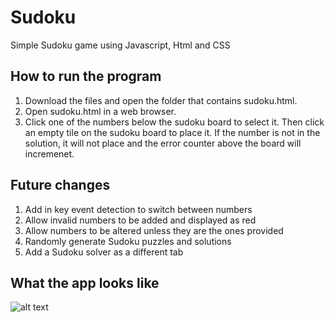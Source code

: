 # Sudoku
Simple Sudoku game using Javascript, Html and CSS

## How to run the program
1. Download the files and open the folder that contains sudoku.html.
2. Open sudoku.html in a web browser.
3. Click one of the numbers below the sudoku board to select it. Then click an empty tile on the sudoku board to place it. If the number is not in the solution, it will not place and the error counter above the board will incremenet.

## Future changes
1. Add in key event detection to switch between numbers
2. Allow invalid numbers to be added and displayed as red
3. Allow numbers to be altered unless they are the ones provided
4. Randomly generate Sudoku puzzles and solutions
5. Add a Sudoku solver as a different tab

## What the app looks like
![alt text]([https://github.com/WoodsAvalon/Sudoku-Javascript/blob/main/sudoku.jpg](https://github.com/WoodsAvalon/Sudoku-Javascript/blob/main/sudoku.jpg)https://github.com/WoodsAvalon/Sudoku-Javascript/blob/main/sudoku.jpg)
